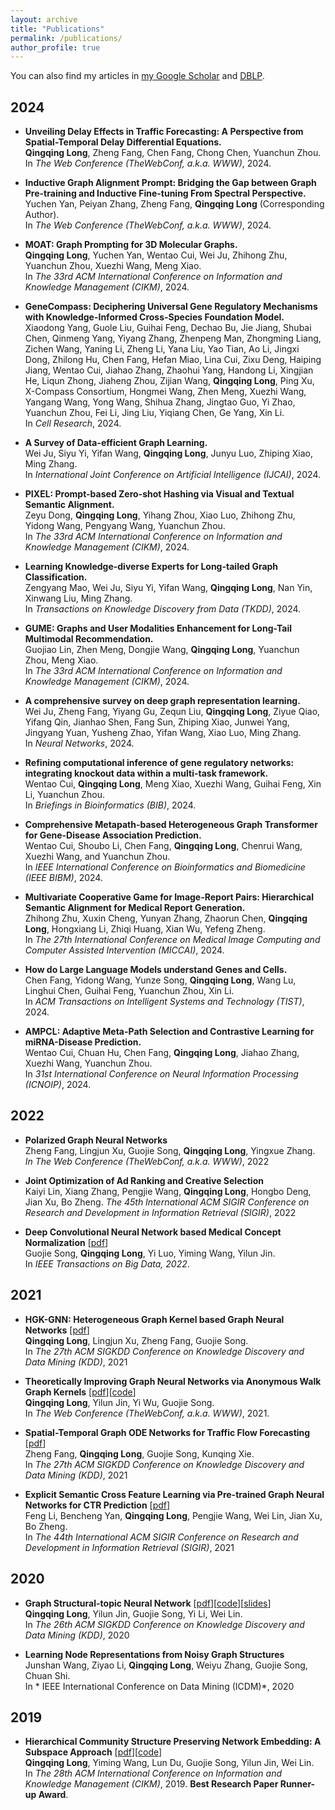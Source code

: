 ```yaml
---
layout: archive
title: "Publications"
permalink: /publications/
author_profile: true
---
```


You can also find my articles in [my Google Scholar](https://scholar.google.com/citations?user=283USTgAAAAJ&hl=zh-CN&oi=ao) and [DBLP](https://dblp.org/pid/251/9514.html). <br>
## 2024
* **Unveiling Delay Effects in Traffic Forecasting: A Perspective from Spatial-Temporal Delay Differential Equations.** <br>
**Qingqing Long**, Zheng Fang, Chen Fang, Chong Chen, Yuanchun Zhou.  <br>In *The Web Conference (TheWebConf, a.k.a. WWW)*, 2024. 

* **Inductive Graph Alignment Prompt: Bridging the Gap between Graph Pre-training and Inductive Fine-tuning From Spectral Perspective.** <br>
Yuchen Yan, Peiyan Zhang, Zheng Fang, **Qingqing Long** (Corresponding Author). <br>In *The Web Conference (TheWebConf, a.k.a. WWW)*, 2024.

* **MOAT: Graph Prompting for 3D Molecular Graphs.** <br>
**Qingqing Long**, Yuchen Yan, Wentao Cui, Wei Ju, Zhihong Zhu, Yuanchun Zhou, Xuezhi Wang, Meng Xiao. <br>In *The 33rd ACM International Conference on Information and Knowledge Management (CIKM)*, 2024.

* **GeneCompass: Deciphering Universal Gene Regulatory Mechanisms with Knowledge-Informed Cross-Species Foundation Model.** <be>
Xiaodong Yang, Guole Liu, Guihai Feng, Dechao Bu, Jie Jiang, Shubai Chen, Qinmeng Yang, Yiyang Zhang, Zhenpeng Man, Zhongming Liang, Zichen Wang, Yaning Li, Zheng Li, Yana Liu, Yao Tian, Ao Li, Jingxi Dong, Zhilong Hu, Chen Fang, Hefan Miao, Lina Cui, Zixu Deng, Haiping Jiang, Wentao Cui, Jiahao Zhang, Zhaohui Yang, Handong Li, Xingjian He, Liqun Zhong, Jiaheng Zhou, Zijian Wang, **Qingqing Long**, Ping Xu, X-Compass Consortium, Hongmei Wang, Zhen Meng, Xuezhi Wang, Yangang Wang, Yong Wang, Shihua Zhang, Jingtao Guo, Yi Zhao, Yuanchun Zhou, Fei Li, Jing Liu, Yiqiang Chen, Ge Yang, Xin Li. <br>In *Cell Research*, 2024.

* **A Survey of Data-efficient Graph Learning.** <br>
Wei Ju, Siyu Yi, Yifan Wang, **Qingqing Long**, Junyu Luo, Zhiping Xiao, Ming Zhang.  <br>In *International Joint Conference on Artificial Intelligence (IJCAI)*, 2024.

* **PIXEL: Prompt-based Zero-shot Hashing via Visual and Textual Semantic Alignment.** <br>
Zeyu Dong, **Qingqing Long**, Yihang Zhou, Xiao Luo, Zhihong Zhu, Yidong Wang, Pengyang Wang, Yuanchun Zhou.  <br>In *The 33rd ACM International Conference on Information and Knowledge Management (CIKM)*, 2024.

* **Learning Knowledge-diverse Experts for Long-tailed Graph Classification.** <br>
Zengyang Mao, Wei Ju, Siyu Yi, Yifan Wang, **Qingqing Long**, Nan Yin, Xinwang Liu, Ming Zhang. <br>In *Transactions on Knowledge Discovery from Data (TKDD)*, 2024.

* **GUME: Graphs and User Modalities Enhancement for Long-Tail Multimodal Recommendation.** <br>
Guojiao Lin, Zhen Meng, Dongjie Wang, **Qingqing Long**, Yuanchun Zhou, Meng Xiao. <br>In *The 33rd ACM International Conference on Information and Knowledge Management (CIKM)*, 2024.

* **A comprehensive survey on deep graph representation learning.** <br>
Wei Ju, Zheng Fang, Yiyang Gu, Zequn Liu, **Qingqing Long**, Ziyue Qiao, Yifang Qin, Jianhao Shen, Fang Sun, Zhiping Xiao, Junwei Yang, Jingyang Yuan, Yusheng Zhao, Yifan Wang, Xiao Luo, Ming Zhang. <br>In *Neural Networks*, 2024.

* **Refining computational inference of gene regulatory networks: integrating knockout data within a multi-task framework.** <br>
Wentao Cui, **Qingqing Long**, Meng Xiao, Xuezhi Wang, Guihai Feng, Xin Li, Yuanchun Zhou. <br>In *Briefings in Bioinformatics (BIB)*, 2024.

* **Comprehensive Metapath-based Heterogeneous Graph Transformer for Gene-Disease  Association Prediction.** <br>
Wentao Cui, Shoubo Li, Chen Fang, **Qingqing Long**, Chenrui Wang, Xuezhi Wang, and Yuanchun Zhou. <br>In *IEEE International Conference on Bioinformatics and Biomedicine (IEEE BIBM)*, 2024.

* **Multivariate Cooperative Game for Image-Report Pairs: Hierarchical Semantic Alignment for Medical Report Generation.** <br>
Zhihong Zhu, Xuxin Cheng, Yunyan Zhang, Zhaorun Chen, **Qingqing Long**, Hongxiang Li, Zhiqi Huang, Xian Wu, Yefeng Zheng. <br>In *The 27th International Conference on Medical Image Computing and Computer Assisted Intervention (MICCAI)*, 2024.

* **How do Large Language Models understand Genes and Cells.** <br>
Chen Fang, Yidong Wang, Yunze Song, **Qingqing Long**, Wang Lu, Linghui Chen, Guihai Feng, Yuanchun Zhou, Xin Li. <br>In *ACM Transactions on Intelligent Systems and Technology (TIST)*, 2024.

* **AMPCL: Adaptive Meta-Path Selection and Contrastive Learning for miRNA-Disease Prediction.** <br>
Wentao Cui, Chuan Hu, Chen Fang, **Qingqing Long**, Jiahao Zhang, Xuezhi Wang, Yuanchun Zhou.  <br>In *31st International Conference on Neural Information Processing (ICNOIP)*, 2024.


## 2022
* **Polarized Graph Neural Networks** <br>
Zheng Fang, Lingjun Xu, Guojie Song, **Qingqing Long**, Yingxue Zhang. <br>*In The Web Conference (TheWebConf, a.k.a. WWW)*, 2022

* **Joint Optimization of Ad Ranking and Creative Selection** <br>
Kaiyi Lin, Xiang Zhang, Pengjie Wang, **Qingqing Long**, Hongbo Deng, Jian Xu, Bo Zheng. *The 45th International ACM SIGIR Conference on Research and Development in Information Retrieval (SIGIR)*, 2022

* **Deep Convolutional Neural Network based Medical Concept Normalization** \[[pdf](https://ieeexplore.ieee.org/document/9186351)\] <br>
Guojie Song, **Qingqing Long**, Yi Luo, Yiming Wang, Yilun Jin. <br>In *IEEE Transactions on Big Data, 2022*.

## 2021

* **HGK-GNN: Heterogeneous Graph Kernel based Graph Neural Networks** \[[pdf](https://dl.acm.org/doi/abs/10.1145/3447548.3467429)\]<br>
**Qingqing Long**, Lingjun Xu, Zheng Fang, Guojie Song. <br>In *The 27th ACM SIGKDD Conference on Knowledge Discovery and Data Mining (KDD)*, 2021

* **Theoretically Improving Graph Neural Networks via Anonymous Walk Graph Kernels** \[[pdf](https://dl.acm.org/doi/abs/10.1145/3442381.3449951)\]\[[code](https://github.com/YimiAChack/GSKN)\]<br>
**Qingqing Long**, Yilun Jin, Yi Wu, Guojie Song. <br>In *The Web Conference (TheWebConf, a.k.a. WWW)*, 2021. 

* **Spatial-Temporal Graph ODE Networks for Traffic Flow Forecasting** \[[pdf](https://dl.acm.org/doi/abs/10.1145/3447548.3467430)\]<br>
Zheng Fang, **Qingqing Long**, Guojie Song, Kunqing Xie. <br>In *The 27th ACM SIGKDD Conference on Knowledge Discovery and Data Mining (KDD)*, 2021

* **Explicit Semantic Cross Feature Learning via Pre-trained Graph Neural Networks for CTR Prediction** \[[pdf](https://dl.acm.org/doi/abs/10.1145/3404835.3463015)\]<br>
Feng Li, Bencheng Yan, **Qingqing Long**, Pengjie Wang, Wei Lin, Jian Xu, Bo Zheng. <br>In *The 44th International ACM SIGIR Conference on Research and Development in Information Retrieval (SIGIR)*, 2021

## 2020

* **Graph Structural-topic Neural Network** \[[pdf](https://dl.acm.org/doi/pdf/10.1145/3394486.3403150)\]\[[code](https://github.com/YimiAChack/GraphSTONE)\]\[[slides](https://kl4805.github.io/files/GraphSTONE_slides.pdf)\]<br>
**Qingqing Long**, Yilun Jin, Guojie Song, Yi Li, Wei Lin. <br>In *The 26th ACM SIGKDD Conference on Knowledge Discovery and Data Mining (KDD)*, 2020

* **Learning Node Representations from Noisy Graph Structures** <br>
Junshan Wang, Ziyao Li, **Qingqing Long**, Weiyu Zhang, Guojie Song, Chuan Shi. <br>In * IEEE International Conference on Data Mining (ICDM)*, 2020

## 2019
* **Hierarchical Community Structure Preserving Network Embedding: A Subspace Approach** \[[pdf](https://dl.acm.org/doi/pdf/10.1145/3357384.3357947)\]\[[code](https://github.com/YimiAChack/SpaceNE)\] <br>
**Qingqing Long**, Yiming Wang, Lun Du, Guojie Song, Yilun Jin, Wei Lin. <br>In *The 28th ACM International Conference on Information and Knowledge Management (CIKM)*, 2019. **Best Research Paper Runner-up Award**. 



